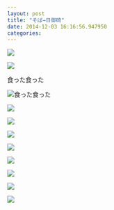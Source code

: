 ```yaml
---
layout: post
title: "そば→日御碕"
date: 2014-12-03 16:16:56.947950
categories: 
---
```


![](/assets/images/201411/10748357_730807516987679_1715618761_n.jpg)

![](/assets/images/201411/10808560_727995990628757_30951752_n.jpg)

食った食った

![食った食った](/assets/images/201411/10488789_847023512014391_670156060_n.jpg)

![](/assets/images/201411/10802752_287827988073801_909583674_n.jpg)

![](/assets/images/201411/10802843_385356024960326_1541562948_n.jpg)

![](/assets/images/201411/10808977_548890941922001_490707638_n.jpg)

![](/assets/images/201411/10808543_977664512248356_296087242_n.jpg)

![](/assets/images/201411/10802874_363098757197934_1690125616_n.jpg)

![](/assets/images/201411/10787770_543380932465009_1564346811_n.jpg)

![](/assets/images/201411/10747800_366559510177618_101741083_n.jpg)

![](/assets/images/201411/10808969_359092494251988_610600808_n.jpg)


